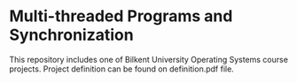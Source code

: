 # Multi-threaded Programs and Synchronization

This repository includes one of Bilkent University Operating Systems course projects. Project definition can be found on definition.pdf file.
